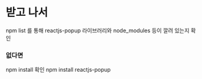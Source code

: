# 받고 나서

npm list 를 통해 reactjs-popup 라이브러리와 node_modules 등이 깔려 있는지 확인

### 없다면
npm install 확인
npm install reactjs-popup

